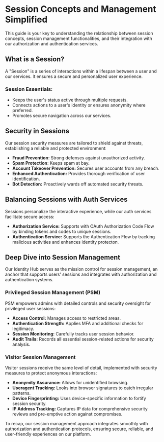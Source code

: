 # Session Concepts and Management Simplified

This guide is your key to understanding the relationship between session concepts, session management functionalities, and their integration with our authorization and authentication services.

## What is a Session?

A "Session" is a series of interactions within a lifespan between a user and our services. It ensures a secure and personalized user experience.

### Session Essentials:
- Keeps the user's status active through multiple requests.
- Connects actions to a user's identity or ensures anonymity where preferred.
- Promotes secure navigation across our services.

## Security in Sessions

Our session security measures are tailored to shield against threats, establishing a reliable and protected environment:

- **Fraud Prevention:** Strong defenses against unauthorized activity.
- **Spam Protection:** Keeps spam at bay.
- **Account Takeover Prevention:** Secures user accounts from any breach.
- **Enhanced Authentication:** Provides thorough verification of user identification.
- **Bot Detection:** Proactively wards off automated security threats.

## Balancing Sessions with Auth Services

Sessions personalize the interactive experience, while our auth services facilitate secure access:

- **Authorization Service:** Supports with OAuth Authorization Code Flow by binding tokens and codes to unique sessions.
- **Authentication Service:** Supports the Authentication Flow by tracking malicious activities and enhances identity protecton.


## Deep Dive into Session Management

Our Identity Hub serves as the mission control for session management, an anchor that supports users' sessions and integrates with authorization and authentication systems.

### Privileged Session Management (PSM)

PSM empowers admins with detailed controls and security oversight for privileged user sessions:

- **Access Control:** Manages access to restricted areas.
- **Authentication Strength:** Applies MFA and additional checks for legitimacy.
- **Session Monitoring:** Carefully tracks user session behavior.
- **Audit Trails:** Records all essential session-related actions for security analysis.

### Visitor Session Management

Visitor sessions receive the same level of detail, implemented with security measures to protect anonymous interactions:

- **Anonymity Assurance:** Allows for unidentified browsing.
- **Useragent Tracking:** Looks into browser signatures to catch irregular patterns.
- **Device Fingerprinting:** Uses device-specific information to fortify session security.
- **IP Address Tracking:** Captures IP data for comprehensive security reviews and pre-emptive action against compromises.

To recap, our session management approach integrates smoothly with authorization and authentication protocols, ensuring secure, reliable, and user-friendly experiences on our platform.